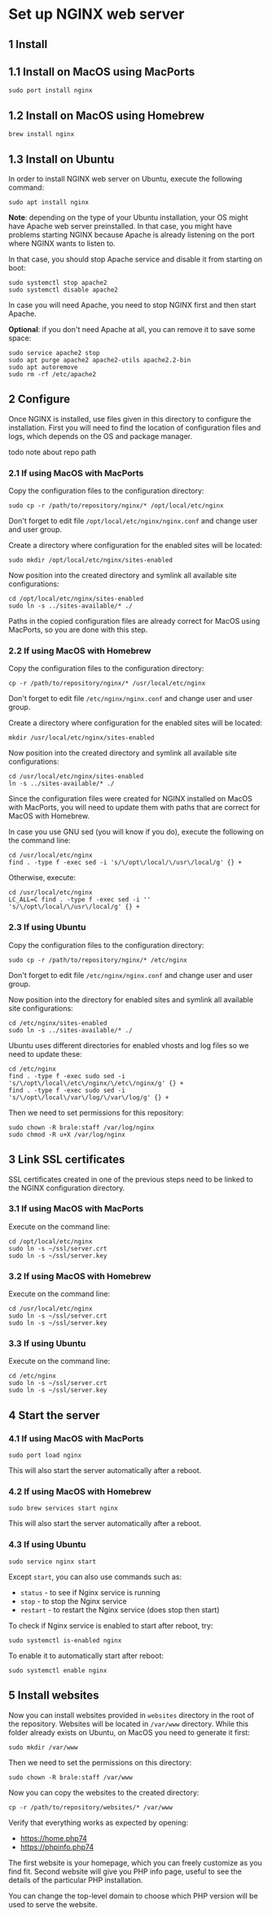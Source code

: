 # Set up NGINX web server

## 1 Install

## 1.1 Install on MacOS using MacPorts

```console
sudo port install nginx
```

## 1.2 Install on MacOS using Homebrew

```console
brew install nginx
```

## 1.3 Install on Ubuntu

In order to install NGINX web server on Ubuntu, execute the following command:

```console
sudo apt install nginx
```

**Note**: depending on the type of your Ubuntu installation, your OS might have
Apache web server preinstalled. In that case, you might have problems starting NGINX
because Apache is already listening on the port where NGINX wants to listen to.

In that case, you should stop Apache service and disable it from starting on boot:

```console
sudo systemctl stop apache2
sudo systemctl disable apache2
```

In case you will need Apache, you need to stop NGINX first and then start Apache.

**Optional**: if you don't need Apache at all, you can remove it to save some
space:

```console
sudo service apache2 stop
sudo apt purge apache2 apache2-utils apache2.2-bin
sudo apt autoremove
sudo rm -rf /etc/apache2
```

## 2 Configure

Once NGINX is installed, use files given in this directory to configure the
installation. First you will need to find the location of configuration files
and logs, which depends on the OS and package manager.

todo note about repo path

### 2.1 If using MacOS with MacPorts

Copy the configuration files to the configuration directory:

```console
sudo cp -r /path/to/repository/nginx/* /opt/local/etc/nginx
```

Don't forget to edit file `/opt/local/etc/nginx/nginx.conf` and change user and user group.

Create a directory where configuration for the enabled sites will be located:

```console
sudo mkdir /opt/local/etc/nginx/sites-enabled
```

Now position into the created directory and symlink all available site
configurations:

```console
cd /opt/local/etc/nginx/sites-enabled
sudo ln -s ../sites-available/* ./
```

Paths in the copied configuration files are already correct for MacOS using
MacPorts, so you are done with this step.

### 2.2 If using MacOS with Homebrew

Copy the configuration files to the configuration directory:

```console
cp -r /path/to/repository/nginx/* /usr/local/etc/nginx
```

Don't forget to edit file `/etc/nginx/nginx.conf` and change user and user group.

Create a directory where configuration for the enabled sites will be located:

```console
mkdir /usr/local/etc/nginx/sites-enabled
```

Now position into the created directory and symlink all available site
configurations:

```console
cd /usr/local/etc/nginx/sites-enabled
ln -s ../sites-available/* ./
```

Since the configuration files were created for NGINX installed on MacOS with
MacPorts, you will need to update them with paths that are correct for MacOS
with Homebrew.

In case you use GNU sed (you will know if you do), execute the following on the
command line:

```console
cd /usr/local/etc/nginx
find . -type f -exec sed -i 's/\/opt\/local/\/usr\/local/g' {} +
```

Otherwise, execute:

```console
cd /usr/local/etc/nginx
LC_ALL=C find . -type f -exec sed -i '' 's/\/opt\/local/\/usr\/local/g' {} +
```

### 2.3 If using Ubuntu

Copy the configuration files to the configuration directory:

```console
sudo cp -r /path/to/repository/nginx/* /etc/nginx
```

Don't forget to edit file `/etc/nginx/nginx.conf` and change user and user group.

Now position into the directory for enabled sites and symlink
all available site configurations:

```console
cd /etc/nginx/sites-enabled
sudo ln -s ../sites-available/* ./
```

Ubuntu uses different directories for enabled vhosts and log files so we need to update these:

```console
cd /etc/nginx
find . -type f -exec sudo sed -i 's/\/opt\/local\/etc\/nginx/\/etc\/nginx/g' {} +
find . -type f -exec sudo sed -i 's/\/opt\/local\/var\/log/\/var\/log/g' {} +
```

Then we need to set permissions for this repository:

```console
sudo chown -R brale:staff /var/log/nginx
sudo chmod -R u+X /var/log/nginx
```

## 3 Link SSL certificates

SSL certificates created in one of the previous steps need to be linked to the
NGINX configuration directory.

### 3.1 If using MacOS with MacPorts

Execute on the command line:

```console
cd /opt/local/etc/nginx
sudo ln -s ~/ssl/server.crt
sudo ln -s ~/ssl/server.key
```

### 3.2 If using MacOS with Homebrew

Execute on the command line:

```console
cd /usr/local/etc/nginx
sudo ln -s ~/ssl/server.crt
sudo ln -s ~/ssl/server.key
```

### 3.3 If using Ubuntu

Execute on the command line:

```console
cd /etc/nginx
sudo ln -s ~/ssl/server.crt
sudo ln -s ~/ssl/server.key
```

## 4 Start the server

### 4.1 If using MacOS with MacPorts

```console
sudo port load nginx
```

This will also start the server automatically after a reboot.

### 4.2 If using MacOS with Homebrew

```console
sudo brew services start nginx
```

This will also start the server automatically after a reboot.

### 4.3 If using Ubuntu

```console
sudo service nginx start
```

Except `start`, you can also use commands such as:
* `status` - to see if Nginx service is running
* `stop` - to stop the Nginx service
* `restart` - to restart the Nginx service (does stop then start)

To check if Nginx service is enabled to start after reboot, try:

```console
sudo systemctl is-enabled nginx
```

To enable it to automatically start after reboot:

```console
sudo systemctl enable nginx
```

## 5 Install websites

Now you can install websites provided in `websites` directory in the root of the
repository. Websites will be located in `/var/www` directory. While this folder
already exists on Ubuntu, on MacOS you need to generate it first:

```console
sudo mkdir /var/www
```

Then we need to set the permissions on this directory:

```console
sudo chown -R brale:staff /var/www
```

Now you can copy the websites to the created directory:

```console
cp -r /path/to/repository/websites/* /var/www
```

Verify that everything works as expected by opening:

- https://home.php74
- https://phpinfo.php74

The first website is your homepage, which you can freely customize as you find
fit. Second website will give you PHP info page, useful to see the details of
the particular PHP installation.

You can change the top-level domain to choose which PHP version will be used to
serve the website.
